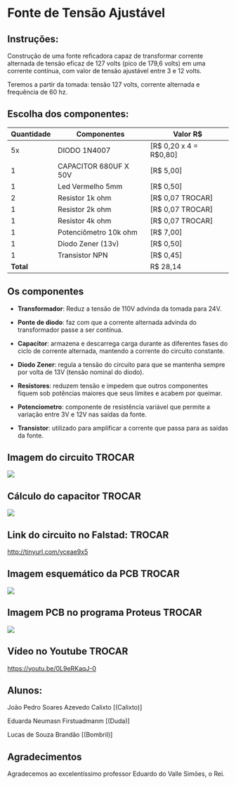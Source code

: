 # Fonte de Tensão Ajustável

## Instruções:

Construção de uma fonte reficadora capaz de transformar corrente alternada de tensão eficaz de 127 volts (pico de 179,6 volts) em uma corrente contínua, com valor de tensão ajustável entre 3 e 12 volts. 

Teremos a partir da tomada: tensão 127 volts, corrente alternada e frequência de 60 hz.

## Escolha dos componentes:
| Quantidade | Componentes              | Valor R$                |
|------------|--------------------------|-------------------------|
| 5x         | DIODO  1N4007          | [R$ 0,20  x  4 = R$0,80]|
| 1          | CAPACITOR 680UF X 50V  | [R$ 5,00]|
| 1          | Led Vermelho 5mm       | [R$ 0,50]|
| 2          | Resistor 1k ohm        | [R$ 0,07 TROCAR]|
| 1          | Resistor 2k ohm        | [R$ 0,07 TROCAR]|
| 1          | Resistor 4k ohm        | [R$ 0,07 TROCAR]|
| 1          | Potenciômetro  10k ohm | [R$ 7,00]|
| 1          | Diodo Zener (13v)      | [R$ 0,50]|
| 1          | Transistor NPN         | [R$ 0,45]|
| **Total**  |                        |  R$ 28,14|

## Os componentes

* **Transformador**: Reduz a tensão de 110V advinda da tomada para 24V.

* **Ponte de diodo**: faz com que a corrente alternada advinda do transformador passe a ser contínua.

* **Capacitor**: armazena e descarrega carga durante as diferentes fases do ciclo de corrente alternada, mantendo a corrente do circuito constante.

* **Diodo Zener**: regula a tensão do circuito para que se mantenha sempre por volta de 13V (tensão nominal do diodo).

* **Resistores**: reduzem tensão e impedem que outros componentes fiquem sob potências maiores que seus limites e acabem por queimar.

* **Potenciometro**: componente de resistência variável que permite a variação entre 3V e 12V nas saídas da fonte.

* **Transistor**: utilizado para amplificar a corrente que passa para as saídas da fonte.

## Imagem do circuito TROCAR
<img src="./Imagens-Simulação/Simulação.png">

## Cálculo do capacitor TROCAR
<img src="./Imagens-Simulação/Calculos.png">

## Link do circuito no Falstad: TROCAR
http://tinyurl.com/yceae9x5

## Imagem esquemático da PCB TROCAR
<img src="./Imagens-Simulação/Esquemático.png">

## Imagem PCB no programa Proteus TROCAR
<img src="./Imagens-Simulação/pcb.png">

## Vídeo no Youtube TROCAR
https://youtu.be/0L9eRKaqJ-0


## Alunos:
João Pedro Soares Azevedo Calixto [(Calixto)]

Eduarda Neumasn Firstuadmanm [(Duda)]

Lucas de Souza Brandão [(Bombril)]

## Agradecimentos

Agradecemos ao excelentíssimo professor Eduardo do Valle Simões, o Rei.

